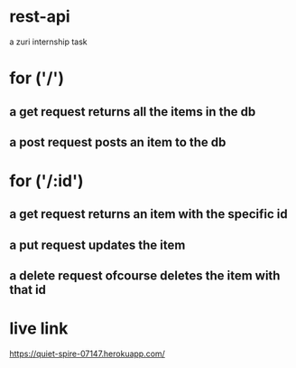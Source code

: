 # rest-api
 a zuri internship task
 
 # for ('/') 
  ## a get request returns all the items in the db 
  ## a post request posts an item to the db
  
 
 # for ('/:id')
  ## a get request returns an item with the specific id
  ## a put request updates the item
  ## a delete request ofcourse deletes the item with that id
  

# live link
https://quiet-spire-07147.herokuapp.com/
